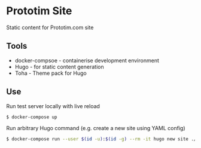 # Prototim Site
Static content for Prototim.com site

## Tools
* docker-compsoe - containerise development environment
* Hugo - for static content generation
* Toha - Theme pack for Hugo

## Use
Run test server locally with live reload

```bash
$ docker-compose up
```

Run arbitrary Hugo command (e.g. create a new site using YAML config)

```bash
$ docker-compose run --user $(id -u):$(id -g) --rm -it hugo new site ./ -f=yaml --force
```
